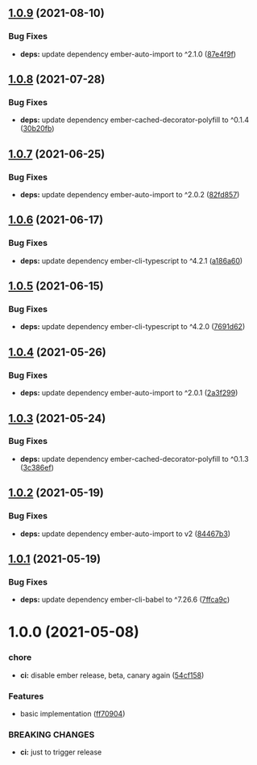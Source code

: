 ## [1.0.9](https://github.com/NullVoxPopuli/ember-function-component/compare/v1.0.8...v1.0.9) (2021-08-10)


### Bug Fixes

* **deps:** update dependency ember-auto-import to ^2.1.0 ([87e4f9f](https://github.com/NullVoxPopuli/ember-function-component/commit/87e4f9fa650b030fa9a5766c8cc3cb41f34ae489))

## [1.0.8](https://github.com/NullVoxPopuli/ember-function-component/compare/v1.0.7...v1.0.8) (2021-07-28)


### Bug Fixes

* **deps:** update dependency ember-cached-decorator-polyfill to ^0.1.4 ([30b20fb](https://github.com/NullVoxPopuli/ember-function-component/commit/30b20fb33bc4d07ca9bcd6dda35c3f2f2eef4e9a))

## [1.0.7](https://github.com/NullVoxPopuli/ember-function-component/compare/v1.0.6...v1.0.7) (2021-06-25)


### Bug Fixes

* **deps:** update dependency ember-auto-import to ^2.0.2 ([82fd857](https://github.com/NullVoxPopuli/ember-function-component/commit/82fd8571798e835f1792c3b4db40357be871f9b4))

## [1.0.6](https://github.com/NullVoxPopuli/ember-function-component/compare/v1.0.5...v1.0.6) (2021-06-17)


### Bug Fixes

* **deps:** update dependency ember-cli-typescript to ^4.2.1 ([a186a60](https://github.com/NullVoxPopuli/ember-function-component/commit/a186a60a783296cbe0af2a3de6085dbf24d458bc))

## [1.0.5](https://github.com/NullVoxPopuli/ember-function-component/compare/v1.0.4...v1.0.5) (2021-06-15)


### Bug Fixes

* **deps:** update dependency ember-cli-typescript to ^4.2.0 ([7691d62](https://github.com/NullVoxPopuli/ember-function-component/commit/7691d621afa63d9b73adb26c312a75cf125dea80))

## [1.0.4](https://github.com/NullVoxPopuli/ember-function-component/compare/v1.0.3...v1.0.4) (2021-05-26)


### Bug Fixes

* **deps:** update dependency ember-auto-import to ^2.0.1 ([2a3f299](https://github.com/NullVoxPopuli/ember-function-component/commit/2a3f299cbd3192c3ccbf7b93ce78fe8f235ea0b2))

## [1.0.3](https://github.com/NullVoxPopuli/ember-function-component/compare/v1.0.2...v1.0.3) (2021-05-24)


### Bug Fixes

* **deps:** update dependency ember-cached-decorator-polyfill to ^0.1.3 ([3c386ef](https://github.com/NullVoxPopuli/ember-function-component/commit/3c386ef46ac5e716ef39ddcbcae9397a0bb098a1))

## [1.0.2](https://github.com/NullVoxPopuli/ember-function-component/compare/v1.0.1...v1.0.2) (2021-05-19)


### Bug Fixes

* **deps:** update dependency ember-auto-import to v2 ([84467b3](https://github.com/NullVoxPopuli/ember-function-component/commit/84467b30c0f94e6854b43a1c9508fb076d01f817))

## [1.0.1](https://github.com/NullVoxPopuli/ember-function-component/compare/v1.0.0...v1.0.1) (2021-05-19)


### Bug Fixes

* **deps:** update dependency ember-cli-babel to ^7.26.6 ([7ffca9c](https://github.com/NullVoxPopuli/ember-function-component/commit/7ffca9ceb5d3de86201588da50843507510e3e16))

# 1.0.0 (2021-05-08)


### chore

* **ci:** disable ember release, beta, canary again ([54cf158](https://github.com/NullVoxPopuli/ember-function-component/commit/54cf15856246d5bd1c1c869c1ac3510d55db69d4))


### Features

* basic implementation ([ff70904](https://github.com/NullVoxPopuli/ember-function-component/commit/ff7090422e00434323f0c6e3903157743b9aca26))


### BREAKING CHANGES

* **ci:** just to trigger release
